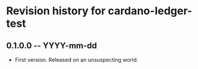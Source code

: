 # Revision history for cardano-ledger-test

## 0.1.0.0 -- YYYY-mm-dd

* First version. Released on an unsuspecting world.

